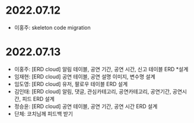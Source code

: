 # 2022.07.12 
* 이홍주: skeleton code migration

# 2022.07.13
* 이홍주: [ERD cloud] 알림 테이블, 공연 기간, 공연 시간, 신고 테이블 ERD *설계
* 임재현: [ERD cloud] 공연 테이블, 공연 설명 이미지, 변수명 설계
* 임도영: [ERD cloud] 유저, 팔로우 테이블 ERD 설계
* 김인태: [ERD cloud] 알림, 댓글, 관심카테고리, 공연카테고리, 공연기간, 공연시간, 피드 ERD 설계
* 정승윤: [ERD cloud] 공연 테이블, 공연 기간, 공연 시간 ERD 설계
* 단체: 코치님께 피드백 받기